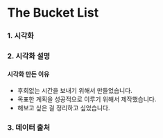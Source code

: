 # The Bucket List


### 1. 시각화

### 2. 시각화 설명

#### 시각화 만든 이유

  - 후회없는 시간을 보내기 위해서 만들었습니다.
  - 목표한 계획을 성공적으로 이루기 위해서 제작했습니다.
  - 해보고 싶은 걸 정리하고 싶었습니다.

### 3. 데이터 출처
